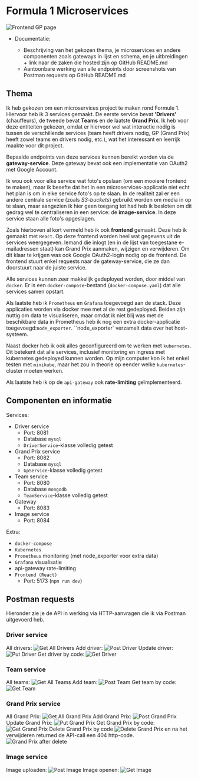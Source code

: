 # Formula 1 Microservices

![Frontend GP page](./images/frontend_gp_page.png)

- Documentatie:

  - Beschrijving van het gekozen thema, je microservices en andere componenten zoals gateways in lijst en schema, en je uitbreidingen + link naar de zaken die hosted zijn op GitHub README.md
  - Aantoonbare werking van alle endpoints door screenshots van Postman requests op GitHub README.md

## Thema

Ik heb gekozen om een microservices project te maken rond Formule 1. Hiervoor
heb ik 3 services gemaakt. De eerste service bevat **'Drivers'** (chauffeurs),
de tweede bevat **Teams** en de laatste **Grand Prix**. Ik heb voor deze
entiteiten gekozen, omdat er hiervoor wel wat interactie nodig is tussen de
verschillende services (team heeft drivers nodig, GP (Grand Prix) heeft zowel
teams en drivers nodig, etc.), wat het interessant en leerrijk maakte voor dit
project.

Bepaalde endpoints van deze services kunnen bereikt worden via de
**gateway-service**. Deze gateway bevat ook een implementatie van OAuth2 met
Google Account.

Ik wou ook voor elke service wat foto's opslaan (om een mooiere frontend te
maken), maar ik besefte dat het in een microservices-applicatie niet echt het
plan is om in elke service foto's op te slaan. In de realiteit zal er een
andere centrale service (zoals _S3-buckets_) gebruikt worden om media in op te
slaan, maar aangezien ik hier geen toegang tot had heb ik besloten om dit
gedrag wel te centraliseren in een service: de **image-service**. In deze
service staan alle foto's opgeslagen.

Zoals hierboven al kort vermeld heb ik ook **frontend** gemaakt. Deze heb ik
gemaakt met `React`. Op deze frontend worden heel wat gegevens uit de
services weergegeven. Iemand die inlogt (en in de lijst van toegestane
e-mailadressen staat) kan Grand Prix aanmaken, wijzigen en verwijderen. Om dit
klaar te krijgen was ook Google OAuth2-login nodig op de frontend. De frontend
stuurt enkel requests naar de gateway-service, die ze dan doorstuurt naar de
juiste service.

Alle services kunnen zeer makkelijk gedeployed worden, door middel van
`docker`. Er is een `docker-compose`-bestand (`docker-compose.yaml`) dat alle services samen
opstart.

Als laatste heb ik `Prometheus` en `Grafana` toegevoegd aan de stack. Deze
applicaties worden via docker mee met al de rest gedeployed. Beiden zijn nuttig
om data te visualiseren, maar omdat ik niet blij was met de beschikbare data in
Prometheus heb ik nog een extra docker-applicatie toegevoegd:`node_exporter`. ``node_exporter` verzamelt data over het
host-systeem.

Naast docker heb ik ook alles geconfigureerd om te werken met `kubernetes`. Dit
betekent dat alle services, inclusief monitoring en ingress met kubernetes
gedeployed kunnen worden. Op mijn computer kon ik het enkel testen met
`minikube`, maar het zou in theorie op eender welke `kubernetes`-cluster moeten
werken.

Als laatste heb ik op de `api-gateway` ook **rate-limiting** geïmplementeerd.

## Componenten en informatie

Services:

- Driver service
  - Port: 8081
  - Database `mysql`
  - `DriverService`-klasse volledig getest
- Grand Prix service
  - Port: 8082
  - Database `mysql`
  - `GpService`-klasse volledig getest
- Team service
  - Port: 8080
  - Database `mongodb`
  - `TeamService`-klasse volledig getest
- Gateway
  - Port: 8083
- Image service
  - Port: 8084

Extra:

- `docker-compose`
- `Kubernetes`
- `Prometheus` monitoring (met node_exporter voor extra data)
- `Grafana` visualisatie
- api-gateway rate-limiting
- `Frontend (React)`
  - Port: 5173 (`npm run dev`)

## Postman requests

Hieronder zie je de API in werking via HTTP-aanvragen die ik via Postman uitgevoerd heb.

### Driver service

All drivers:
![Get All Drivers](./images/get_drivers.png)
Add driver:
![Post Driver](./images/post_driver.png)
Update driver:
![Put Driver](./images/put_driver.png)
Get driver by code:
![Get Driver](./images/get_driver_code.png)

### Team service

All teams:
![Get All Teams](./images/get_teams.png)
Add team:
![Post Team](./images/post_team.png)
Get team by code:
![Get Team](./images/get_team_code.png)

### Grand Prix service

All Grand Prix:
![Get All Grand Prix](./images/get_gps.png)
Add Grand Prix:
![Post Grand Prix](./images/post_gp.png)
Update Grand Prix:
![Put Grand Prix](./images/put_gp.png)
Get Grand Prix by code:
![Get Grand Prix](./images/get_gp_id.png)
Delete Grand Prix by code
![Delete Grand Prix](./images/delete_gp.png)
en na het verwijderen returned de API-call een 404 http-code.
![Grand Prix after delete](./images/get_gps_after_delete.png)

### Image service

Image uploaden:
![Post Image](./images/post_image.png)
Image openen:
![Get Image](./images/get_image.png)
